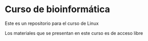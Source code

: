 # Curso de bioinformática

Este es un repositorio para el curso de Linux

Los materiales que se presentan en este curso es de acceso libre

